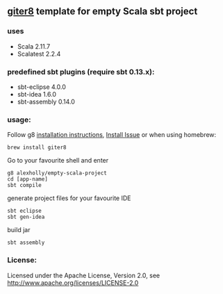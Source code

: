 ## [giter8](http://github.com/n8han/giter8) template for empty Scala sbt project

### uses
* Scala 2.11.7
* Scalatest 2.2.4

### predefined sbt plugins (require sbt 0.13.x):
* sbt-eclipse 4.0.0
* sbt-idea 1.6.0
* sbt-assembly 0.14.0


### usage:
Follow g8 [installation instructions](http://github.com/n8han/giter8#readme), [Install Issue](https://github.com/n8han/conscript/issues/72#issuecomment-156680186) or when using homebrew:

    brew install giter8

Go to your favourite shell and enter  

    g8 alexholly/empty-scala-project
    cd [app-name]
    sbt compile


generate project files for your favourite IDE

    sbt eclipse
    sbt gen-idea

build jar

    sbt assembly
    
### License:
Licensed under the Apache License, Version 2.0, see http://www.apache.org/licenses/LICENSE-2.0
